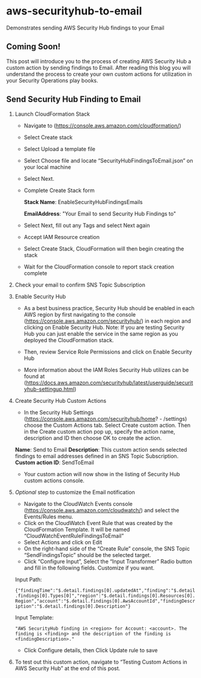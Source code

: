 # aws-securityhub-to-email
Demonstrates sending AWS Security Hub findings to your Email 

## Coming Soon!
This post will introduce you to the process of creating AWS Security Hub a custom action by sending findings to Email.  After reading this blog you will understand the process to create your own custom actions for utilization in your Security Operations play books.

## Send Security Hub Finding to Email

1.	Launch CloudFormation Stack 
    -	Navigate to (https://console.aws.amazon.com/cloudformation/)
    -	Select Create stack
    -	Select Upload a template file
    -	Select Choose file and locate “SecurityHubFindingsToEmail.json” on your local machine
    -	Select Next.
    -	Complete Create Stack form

         **Stack Name**:  EnableSecurityHubFindingsEmails
    
         **EmailAddress**: "Your Email to send Security Hub Findings to"

    -	Select Next, fill out any Tags and select Next again
    -	Accept IAM Resource creation
    -	Select Create Stack, CloudFormation will then begin creating the stack
    -	Wait for the CloudFormation console to report stack creation complete

2.	Check your email to confirm SNS Topic Subscription
3.	Enable Security Hub 
    -	As a  best business practice, Security Hub should be enabled in each AWS region by first navigating to the console (https://console.aws.amazon.com/securityhub/) in each region and clicking on Enable Security Hub. Note: If you are testing Security Hub you can just enable the service in the same region as you deployed the CloudFormation stack.
    -	Then, review Service Role Permissions and click on Enable Security Hub

    -	More information about the IAM Roles Security Hub utilizes can be found at (https://docs.aws.amazon.com/securityhub/latest/userguide/securityhub-settingup.html)

4.	Create Security Hub Custom Actions
    -	In the Security Hub Settings (https://console.aws.amazon.com/securityhub/home? - /settings) choose the Custom Actions tab. Select Create custom action. Then in the Create custom action pop up, specify the action name, description and ID then choose OK to create the action.

    **Name**: Send to Email
    **Description**: This custom action sends selected findings to email addresses defined in an SNS Topic Subscription.
    **Custom action ID**: SendToEmail

    -	Your custom action will now show in the listing of Security Hub custom actions console.

5.	*Optional* step to customize the Email notification
    -	Navigate to the CloudWatch Events console (https://console.aws.amazon.com/cloudwatch/) and select the Events/Rules menu.
    -	Click on the CloudWatch Event Rule that was created by the CloudFormation Template. It will be named “CloudWatchEventRuleFindingsToEmail”
    -	Select Actions and click on Edit
    -	On the right-hand side of the “Create Rule” console, the SNS Topic “SendFindingsTopic” should be the selected target.
    -	Click “Configure Input”, Select the “Input Transformer” Radio button and fill in the following fields. Customize if you want.

    Input Path: 

    `{"findingTime":"$.detail.findings[0].updatedAt","finding":"$.detail.findings[0].Types[0]","region":"$.detail.findings[0].Resources[0].Region","account":"$.detail.findings[0].AwsAccountId","findingDescription":"$.detail.findings[0].Description"}`

    Input Template: 

    `"AWS SecurityHub finding in <region> for Account: <account>. The finding is <finding> and the description of the finding is <findingDescription>."`

    -	Click Configure details, then Click Update rule to save

6.	To test out this custom action, navigate to “Testing Custom Actions in AWS Security Hub” at the end of this post.
